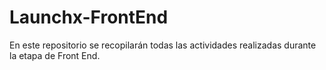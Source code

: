 # Launchx-FrontEnd
En este repositorio se recopilarán todas las actividades realizadas durante la etapa de Front End.
